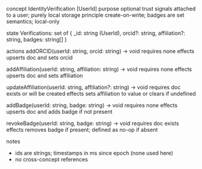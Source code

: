concept IdentityVerification [UserId]
purpose optional trust signals attached to a user; purely local storage
principle create-on-write; badges are set semantics; local-only

state
  Verifications: set of { _id: string (UserId), orcid?: string, affiliation?: string, badges: string[] }

actions
  addORCID(userId: string, orcid: string) -> void
    requires none
    effects upserts doc and sets orcid

  addAffiliation(userId: string, affiliation: string) -> void
    requires none
    effects upserts doc and sets affiliation

  updateAffiliation(userId: string, affiliation?: string) -> void
    requires doc exists or will be created
    effects sets affiliation to value or clears if undefined

  addBadge(userId: string, badge: string) -> void
    requires none
    effects upserts doc and adds badge if not present

  revokeBadge(userId: string, badge: string) -> void
    requires doc exists
    effects removes badge if present; defined as no-op if absent

notes
  - ids are strings; timestamps in ms since epoch (none used here)
  - no cross-concept references

